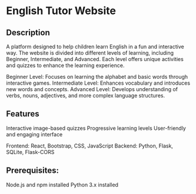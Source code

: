 # English Tutor Website
## Description
A platform designed to help children learn English in a fun and interactive way. The website is divided into different levels of learning, including Beginner, Intermediate, and Advanced. Each level offers unique activities and quizzes to enhance the learning experience.

Beginner Level: Focuses on learning the alphabet and basic words through interactive games.
Intermediate Level: Enhances vocabulary and introduces new words and concepts.
Advanced Level: Develops understanding of verbs, nouns, adjectives, and more complex language structures.

## Features
Interactive image-based quizzes
Progressive learning levels
User-friendly and engaging interface

Frontend: React, Bootstrap, CSS, JavaScript
Backend: Python, Flask, SQLite, Flask-CORS

## Prerequisites:
Node.js and npm installed
Python 3.x installed
